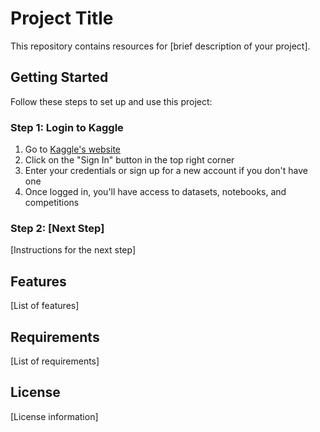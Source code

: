 # Project Title

This repository contains resources for [brief description of your project].

## Getting Started

Follow these steps to set up and use this project:

### Step 1: Login to Kaggle

1. Go to [Kaggle's website](https://www.kaggle.com)
2. Click on the "Sign In" button in the top right corner
3. Enter your credentials or sign up for a new account if you don't have one
4. Once logged in, you'll have access to datasets, notebooks, and competitions

### Step 2: [Next Step]

[Instructions for the next step]

## Features

[List of features]

## Requirements

[List of requirements]

## License

[License information] 